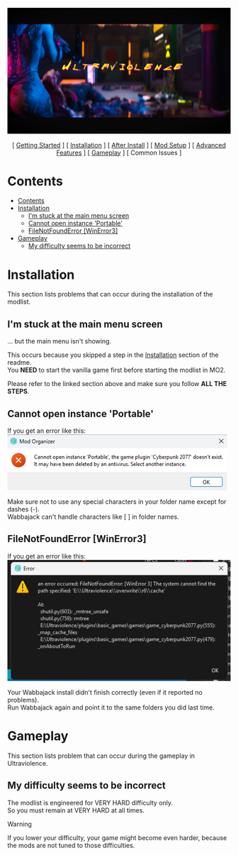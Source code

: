 ![image](/img/UV_title.png)


<p align="center">
[ <a href="https://github.com/Gallahorn/Ultraviolence/blob/main/README.md">Getting Started</a> ]
[ <a href="https://github.com/Gallahorn/Ultraviolence/blob/main/Installation.md">Installation</a> ]
[ <a href="https://github.com/Gallahorn/Ultraviolence/blob/main/PostInstall.md">After Install</a> ]
[ <a href="https://github.com/Gallahorn/Ultraviolence/blob/main/ModSetup.md">Mod Setup</a> ]
[ <a href="https://github.com/Gallahorn/Ultraviolence/blob/main/AdvancedFeatures.md">Advanced Features</a> ]
[ <a href="https://github.com/Gallahorn/Ultraviolence/blob/main/Gameplay.md">Gameplay</a> ]
[ Common Issues ]
</p>

# Contents
- [Contents](#contents)
- [Installation](#installation)
  - [I'm stuck at the main menu screen](#im-stuck-at-the-main-menu-screen)
  - [Cannot open instance 'Portable'](#cannot-open-instance-portable)
  - [FileNotFoundError \[WinError3\]](#filenotfounderror-winerror3)
- [Gameplay](#gameplay)
  - [My difficulty seems to be incorrect](#my-difficulty-seems-to-be-incorrect)


# Installation
This section lists problems that can occur during the installation of the modlist.


## I'm stuck at the main menu screen
... but the main menu isn't showing.

This occurs because you skipped a step in the [Installation](Installation.md) section of the readme.  
You **__NEED__** to start the vanilla game first before starting the modlist in MO2.  

Please refer to the linked section above and make sure you follow **__ALL THE STEPS__**.


## Cannot open instance 'Portable'
If you get an error like this:  
![Image](/img/commonissues/commonissues_specialcharacters.png)

Make sure not to use any special characters in your folder name except for dashes (-).  
Wabbajack can't handle characters like [ ] in folder names.


## FileNotFoundError [WinError3] 
If you get an error like this:  
![Image](img/commonissues/commonissues_winerror3.png)

Your Wabbajack install didn't finish correctly (even if it reported no problems).  
Run Wabbajack again and point it to the same folders you did last time.


# Gameplay
This section lists problem that can occur during the gameplay in Ultraviolence.


## My difficulty seems to be incorrect
The modlist is engineered for VERY HARD difficulty only.  
So you must remain at VERY HARD at all times.

> [!WARNING]
> If you lower your difficulty, your game might become even harder, because the mods are not tuned to those difficulties.